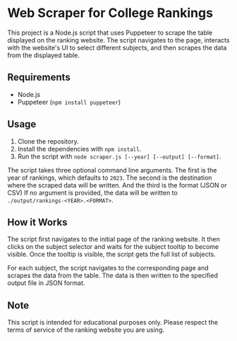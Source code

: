 # Web Scraper for College Rankings

This project is a Node.js script that uses Puppeteer to scrape the table displayed on the ranking website. The script navigates to the page, interacts with the website's UI to select different subjects, and then scrapes the data from the displayed table.

## Requirements

- Node.js
- Puppeteer (`npm install puppeteer`)

## Usage

1. Clone the repository.
2. Install the dependencies with `npm install`.
3. Run the script with `node scraper.js [--year] [--output] [--format]`.

The script takes three optional command line arguments. The first is the year of rankings, which defaults to `2023`. The second is the destination where the scraped data will be written. And the third is the format (JSON or CSV) If no argument is provided, the data will be written to `./output/rankings-<YEAR>.<FORMAT>`.

## How it Works

The script first navigates to the initial page of the ranking website. It then clicks on the subject selector and waits for the subject tooltip to become visible. Once the tooltip is visible, the script gets the full list of subjects.

For each subject, the script navigates to the corresponding page and scrapes the data from the table. The data is then written to the specified output file in JSON format.

## Note

This script is intended for educational purposes only. Please respect the terms of service of the ranking website you are using.